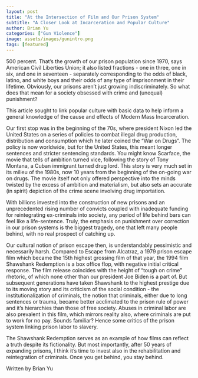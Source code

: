 ```yaml
---
layout: post
title: "At the Intersection of Film and Our Prison System"
subtitle: "A Closer Look at Incarceration and Popular Culture"
author: Brian Yu
categories: ["Gun Violence"]
image: assets/images/gunintro.png
tags: [featured]
---
```


500 percent. That’s the growth of our prison population since 1970, says American Civil Liberties Union; it also listed fractions - one in three, one in six, and one in seventeen - separately corresponding to the odds of black, latino, and white boys and their odds of any type of imprisonment in their lifetime. Obviously, our prisons aren’t just growing indiscriminately. So what does that mean for a society obsessed with crime and (unequal) punishment?

This article sought to link popular culture with basic data to help inform a general knowledge of the cause and effects of Modern Mass Incarceration.

Our first stop was in the beginning of the 70s, where president Nixon led the United States on a series of policies to combat illegal drug production, distribution and consumption which he later coined the “War on Drugs”. The policy is now worldwide, but for the United States, this meant longer sentences and stricter sentencing standards. You might know Scarface, the movie that tells of ambition turned vice, following the story of Tony Montana, a Cuban immigrant turned drug lord. This story is very much set in its milieu of the 1980s, now 10 years from the beginning of the on-going war on drugs. The movie itself not only offered perspective into the minds twisted by the excess of ambition and materialism, but also sets an accurate (in spirit) depiction of the crime scene involving drug importation.

With billions invested into the construction of new prisons and an unprecedented rising number of convicts coupled with inadequate funding for reintegrating ex-criminals into society, any period of life behind bars can feel like a life-sentence. Truly, the emphasis on punishment over correction in our prison systems is the biggest tragedy, one that left many people behind, with no real prospect of catching up. 

Our cultural notion of prison escape then, is understandably pessimistic and necessarily harsh. Compared to Escape from Alcatraz, a 1979 prison escape film which became the 15th highest grossing film of that year, the 1994 film Shawshank Redemption is a box office flop, with negative initial critical response. The film release coincides with the height of “tough on crime” rhetoric, of which none other than our president Joe Biden is a part of. But subsequent generations have taken Shawshank to the highest prestige due to its moving story and its criticism of the social condition - the institutionalization of criminals, the notion that criminals, either due to long sentences or trauma, became better acclimated to the prison rule of power and it’s hierarchies than those of free society. Abuses in criminal labor are also prevalent in this film, which mirrors reality also, where criminals are put to work for no pay. Sounds familiar? Hence some critics of the prison system linking prison labor to slavery. 

The Shawshank Redemption serves as an example of how films can reflect a truth despite its fictionality. But most importantly, after 50 years of expanding prisons, I think it’s time to invest also in the rehabilitation and reintegration of criminals. Once you get behind, you stay behind.


Written by Brian Yu
